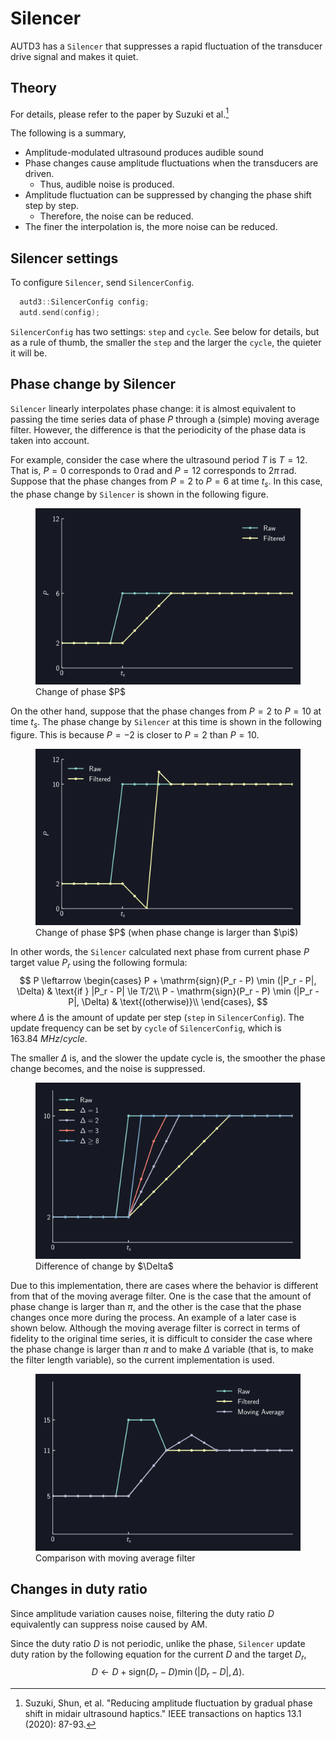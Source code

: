 # Silencer

AUTD3 has a `Silencer` that suppresses a rapid fluctuation of the transducer drive signal and makes it quiet.

## Theory

For details, please refer to the paper by Suzuki et al.[^suzuki2020]

The following is a summary, 

* Amplitude-modulated ultrasound produces audible sound
* Phase changes cause amplitude fluctuations when the transducers are driven.
    * Thus, audible noise is produced.
* Amplitude fluctuation can be suppressed by changing the phase shift step by step.
    * Therefore, the noise can be reduced.
* The finer the interpolation is, the more noise can be reduced.

## Silencer settings

To configure `Silencer`, send `SilencerConfig`.

```cpp
  autd3::SilencerConfig config;
  autd.send(config);
```

`SilencerConfig` has two settings: `step` and `cycle`.
See below for details, but as a rule of thumb, the smaller the `step` and the larger the `cycle`, the quieter it will be.

## Phase change by Silencer

`Silencer` linearly interpolates phase change: it is almost equivalent to passing the time series data of phase $P$ through a (simple) moving average filter.
However, the difference is that the periodicity of the phase data is taken into account.

For example, consider the case where the ultrasound period $T$ is $T=12$.
That is, $P=0$ corresponds to $0\,\mathrm{rad}$ and $P=12$ corresponds to $2\pi\,\mathrm{rad}$. 
Suppose that the phase changes from $P=2$ to $P=6$ at time $t_s$.
In this case, the phase change by `Silencer` is shown in the following figure.

<figure>
  <img src="../fig/Users_Manual/silent/phase.svg"/>
<figcaption>Change of phase $P$</figcaption>
</figure>

On the other hand, suppose that the phase changes from $P=2$ to $P=10$ at time $t_s$.
The phase change by `Silencer` at this time is shown in the following figure.
This is because $P=-2$ is closer to $P=2$ than $P=10$.

<figure>
  <img src="../fig/Users_Manual/silent/phase2.svg"/>
<figcaption>Change of phase $P$ (when phase change is larger than $\pi$)</figcaption>
</figure>

In other words, the `Silencer` calculated next phase from current phase $P$ target value $P_r$ using the following formula:
$$
    P \leftarrow \begin{cases}
        P + \mathrm{sign}(P_r - P) \min (|P_r - P|, \Delta) & \text{if } |P_r - P| \le T/2\\
        P - \mathrm{sign}(P_r - P) \min (|P_r - P|, \Delta) & \text{(otherwise)}\\
    \end{cases},
$$
where $\Delta$ is the amount of update per step (`step` in `SilencerConfig`).
The update frequency can be set by `cycle` of `SilencerConfig`, which is $\SI{163.84}{MHz}/cycle$.

The smaller $\Delta$ is, and the slower the update cycle is, the smoother the phase change becomes, and the noise is suppressed.

<figure>
    <img src="../fig/Users_Manual/silent/duty.svg"/>
<figcaption>Difference of change by $\Delta$</figcaption>
</figure>

Due to this implementation, there are cases where the behavior is different from that of the moving average filter.
One is the case that the amount of phase change is larger than $\pi$, and the other is the case that the phase changes once more during the process.
An example of a later case is shown below.
Although the moving average filter is correct in terms of fidelity to the original time series, it is difficult to consider the case where the phase change is larger than $\pi$ and to make $\Delta$ variable (that is, to make the filter length variable), so the current implementation is used.

<figure>
  <img src="../fig/Users_Manual/silent/mean.svg"/>
<figcaption>Comparison with moving average filter</figcaption>
</figure>

## Changes in duty ratio

Since amplitude variation causes noise, filtering the duty ratio $D$ equivalently can suppress noise caused by AM.

Since the duty ratio $D$ is not periodic, unlike the phase, `Silencer` update duty ration by the following equation for the current $D$ and the target $D_r$,
$$
    D \leftarrow D + \mathrm{sign}(D_r - D) \min (|D_r - D|, \Delta).
$$

[^suzuki2020]: Suzuki, Shun, et al. "Reducing amplitude fluctuation by gradual phase shift in midair ultrasound haptics." IEEE transactions on haptics 13.1 (2020): 87-93.
